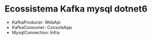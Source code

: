 # Ecossistema Kafka mysql dotnet6


 - KafkaProducer: WebApi
 - KafkaConsumer: ConsoleApp
 - MysqlConnection: Infra
 
